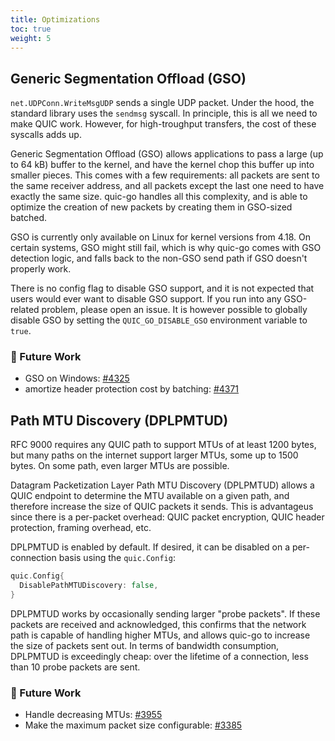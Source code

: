 ```yaml
---
title: Optimizations
toc: true
weight: 5
---
```


## Generic Segmentation Offload (GSO)

`net.UDPConn.WriteMsgUDP` sends a single UDP packet. Under the hood, the standard library uses the `sendmsg` syscall. In principle, this is all we need to make QUIC work. However, for high-troughput transfers, the cost of these syscalls adds up.

Generic Segmentation Offload (GSO) allows applications to pass a large (up to 64 kB) buffer to the kernel, and have the kernel chop this buffer up into smaller pieces. This comes with a few requirements: all packets are sent to the same receiver address, and all packets except the last one need to have exactly the same size. quic-go handles all this complexity, and is able to optimize the creation of new packets by creating them in GSO-sized batched.

GSO is currently only available on Linux for kernel versions from 4.18. On certain systems, GSO might still fail, which is why quic-go comes with GSO detection logic, and falls back to the non-GSO send path if GSO doesn't properly work.

There is no config flag to disable GSO support, and it is not expected that users would ever want to disable GSO support. If you run into any GSO-related problem, please open an issue. It is however possible to globally disable GSO by setting the `QUIC_GO_DISABLE_GSO` environment variable to `true`.

### 📝 Future Work

* GSO on Windows: [#4325](https://github.com/quic-go/quic-go/issues/4325)
* amortize header protection cost by batching: [#4371](https://github.com/quic-go/quic-go/issues/4371)

## Path MTU Discovery (DPLPMTUD)

RFC 9000 requires any QUIC path to support MTUs of at least 1200 bytes, but many paths on the internet support larger MTUs, some up to 1500 bytes. On some path, even larger MTUs are possible.

Datagram Packetization Layer Path MTU Discovery (DPLPMTUD) allows a QUIC endpoint to determine the MTU available on a given path, and therefore increase the size of QUIC packets it sends. This is advantageus since there is a per-packet overhead: QUIC packet encryption, QUIC header protection, framing overhead, etc.

DPLPMTUD is enabled by default. If desired, it can be disabled on a per-connection basis using the `quic.Config`:
```go
quic.Config{
  DisablePathMTUDiscovery: false,
}
```

DPLPMTUD works by occasionally sending larger "probe packets". If these packets are received and acknowledged, this confirms that the network path is capable of handling higher MTUs, and allows quic-go to increase the size of packets sent out. In terms of bandwidth consumption, DPLPMTUD is exceedingly cheap: over the lifetime of a connection, less than 10 probe packets are sent.

### 📝 Future Work

* Handle decreasing MTUs: [#3955](https://github.com/quic-go/quic-go/issues/3955)
* Make the maximum packet size configurable: [#3385](https://github.com/quic-go/quic-go/issues/3385)
